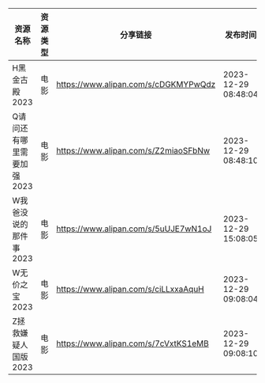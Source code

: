 | 资源名称            | 资源类型 | 分享链接                                 | 发布时间                |
| --------------- | ---- | ------------------------------------ | ------------------- |
| H黑金古殿2023       | 电影   | https://www.alipan.com/s/cDGKMYPwQdz | 2023-12-29 08:48:04 |
| Q请问还有哪里需要加强2023 | 电影   | https://www.alipan.com/s/Z2miaoSFbNw | 2023-12-29 08:48:10 |
| W我爸没说的那件事2023   | 电影   | https://www.alipan.com/s/5uUJE7wN1oJ | 2023-12-29 15:08:05 |
| W无价之宝2023       | 电影   | https://www.alipan.com/s/ciLLxxaAquH | 2023-12-29 09:08:04 |
| Z拯救嫌疑人国版2023    | 电影   | https://www.alipan.com/s/7cVxtKS1eMB | 2023-12-29 09:08:10 |
